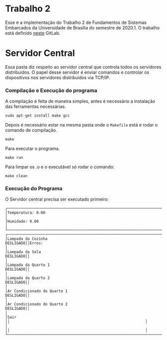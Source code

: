 # Trabalho 2

Esse é a implementação do Trabalho 2 de Fundamentos de Sistemas Embarcados da Universidade de Brasília do semestre de 2020.1. O trabalho está definido [neste](https://gitlab.com/fse_fga/projetos/projeto-2) GitLab.

# Servidor Central

Essa pasta diz respeito ao servidor central que controla todos os servidores distribuidos. O papel desse servidor é enviar comandos e controlar os dispositivos nos servidores distribuidos via TCP/IP.


### Compilação e Execução do programa

A compilação é feita de maneira simples, antes é necessário a instalação das ferramentas necessárias.

```sudo apt-get install make gcc```

Depois é necessário estar na mesma pasta onde o `Makefile` está e rodar o comando de compilação.

```make```

Para executar o programa.

```make run```

Para limpar os .o e o executável só rodar o comando:

```make clean```

### Execução do Programa

O Servidor central precisa ser executado primeiro:

```
┌───────────────────────────────────────────────────────────────────────────────────────────────────────────────────────────────────┐
│Temperatura: 0.00                                                                                                                  │
│Humidade: 0.00                                                                                                                     │
└───────────────────────────────────────────────────────────────────────────────────────────────────────────────────────────────────┘
┌─────────────────────────────────────────────────────────────────────┐┌─────────────────────────────────────────────────────────────┐
│Lampada da Cozinha                                          DESLIGADO││Erros:                                                       │
│Lampada da Sala                                             DESLIGADO││                                                             │
│Lampada da Quarto 1                                         DESLIGADO││                                                             │
│Lampada da Quarto 2                                         DESLIGADO││                                                             │
│Ar Condicionado do Quarto 1                                 DESLIGADO││                                                             │
│Ar Condicionado do Quarto 2                                 DESLIGADO││                                                             │
│Sair                                                                 ││                                                             │
│                                                                     ││                                                             │
└─────────────────────────────────────────────────────────────────────┘└─────────────────────────────────────────────────────────────┘

```
